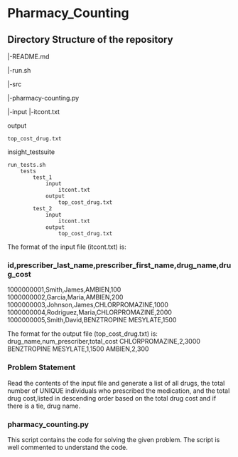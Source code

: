 # Pharmacy_Counting

## Directory Structure of the repository

|-README.md 

|-run.sh

|-src

  |-pharmacy-counting.py

|-input
  |-itcont.txt

output

    top_cost_drug.txt

insight_testsuite

    run_tests.sh
        tests
            test_1
                input
                    itcont.txt
                output
                    top_cost_drug.txt
            test_2
                input
                    itcont.txt
                output
                    top_cost_drug.txt
                
The format of the input file (itcont.txt) is:

### id,prescriber_last_name,prescriber_first_name,drug_name,drug_cost
1000000001,Smith,James,AMBIEN,100
1000000002,Garcia,Maria,AMBIEN,200
1000000003,Johnson,James,CHLORPROMAZINE,1000
1000000004,Rodriguez,Maria,CHLORPROMAZINE,2000
1000000005,Smith,David,BENZTROPINE MESYLATE,1500


The format for the output file (top_cost_drug.txt) is:
drug_name,num_prescriber,total_cost
CHLORPROMAZINE,2,3000
BENZTROPINE MESYLATE,1,1500
AMBIEN,2,300

### Problem Statement
Read the contents of the input file and generate a list of all drugs, the total number of UNIQUE individuals 
who prescribed the medication, and the total drug cost,listed in descending order based on the total drug 
cost and if there is a tie, drug name.

### pharmacy_counting.py
This script contains the code for solving the given problem. The script is well commented to understand the code. 



